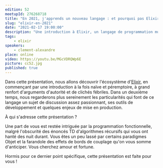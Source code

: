 ```yaml
---
edition: 52
meetupId: 276268718
title: "En 2021, j'apprends un nouveau langage : et pourquoi pas Elixir ?"
slug: "elixir-en-2021"
date: "2021-02-17 19:00:00"
description: "Une introduction à Elixir, un langage de programmation multi-paradigme fonctionnant sur la machine virtuelle Erlang (BEAM)"
tags:
    - elixir
speakers:
    - clement-alexandre
place: online
video: https://youtu.be/MGcVDRQWp6E
picture: cc52.jpg
published: true
---
```


Dans cette présentation, nous allons découvrir l'écosystème d'[Elixir](https://elixir-lang.org/), en commençant par une introduction à la fois naïve et péremptoire, à grand renfort d'arguments d'autorité et de clichés fébriles.
Dans un deuxième temps, nous regarderons plus sereinement les particularités qui font de ce langage un sujet de discussion assez passionnant, ses outils de développement et quelques enjeux de mise en production.

À qui s'adresse cette présentation ?

Une part de vous est restée intriguée par la programmation fonctionnelle, malgré l'obscurité des énoncés TD d'algorithmes récursifs qui vous ont hanté des nuit durant.
Vous êtes un peu lassé par certains paradigmes Objet et la farandole des effets de bords de couplage qu'on vous somme d'anticiper.
Vous cherchez amour et fortune.

Hormis pour ce dernier point spécifique, cette présentation est faite pour vous !

